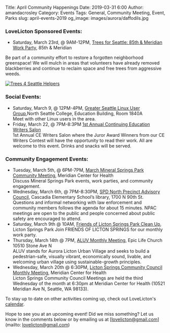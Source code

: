 Title: April Community Happenings
Date: 2019-03-31 6:00
Author: amandacrosley
Category: Events
Tags: General, Community Meeting, Event, Parks
slug: april-events-2019
og_image: images/aurora/daffodils.jpg

### LoveLicton Sponsored Events:
* Saturday, March 23rd, @ 9AM-12PM, [Trees for Seattle: 85th & Meridian Work Party](https://www.surveymonkey.com/r/talictonsprings), 85th & Meridian

Be part of a community effort to restore a forgotten neighborhood greenspace! We will mulch in areas that volunteers have already removed blackberries and continue to reclaim space and free trees from aggressive weeds.

[![Trees 4 Seattle Helpers](/images/trees_for_seattle_helpers.jpg)](/images/trees_for_seattle_helpers.jpg)


### Social Events:

*    Saturday, March 9, @ 12PM-4PM, [Greater Seattle Linux User Group](https://gslug.org/2019/02/23/general-meeting-on-march-9.html),North Seattle College, Education Building, Room 1840A<br /> Meet with other Linux users in the area.
*    Friday, March 22, @ 7PM-8:3PM [1st Annual Continuing Education Writers Salon](https://www.facebook.com/events/423875805023784/)<br />
1st Annual CE Writers Salon where the Juror Award Winners from our CE Writers Contest will have the opportunity to read their work. All are welcome to this event. Drinks and snacks will be served.

### Community Engagement Events:
*   Tuesday, March 5th, @ 6PM-7PM, [March Mineral Springs Park Community Meeting](https://www.facebook.com/events/2328865027388792/), Meridian Center for Health<br />
Discuss Mineral Springs Park events, work parties, and community engagement.
*   Wednesday, March 6th, @ 7PM-8:30PM, [SPD North Precinct Advisory Council](http://seattlenpac.blogspot.com/), Cascadia Elementary School’s library, 1700 N 90th St.<br />
Questions and informal networking with law enforcement and community members follows the agenda for about 15 minutes. NPAC meetings are open to the public and people concerned about public safety are encouraged to attend.
*   Saturday, March 9th @ 10AM, [Friends of Licton Springs Park Clean Up](https://lictonsprings.org/work_party.pdf),<br />
Licton Springs Park
Join FRIENDS OF LICTON SPRINGS for our monthly work party.
*   Thursday, March 14th @ 7PM, [ALUV Monthly Meeting](https://www.facebook.com/events/2165042220255553/), Epic Life Church 10510 Stone Ave N<br />
ALUV stands for Aurora Licton Urban Village and seeks to build a pedestrian-safe, visually vibrant, economically sound, livable, and welcoming urban village using sustainable-growth principles.
*   Wednesday, March 20th @ 6:30PM, [Licton Springs Community Council Monthly Meeting](https://lictonsprings.org/), Meridian Center for Health<br />
Licton Springs Community Council Meetings are held the third Wednesday of the month at 6:30pm at Meridian Center for Health (10521 Meridian Ave N, Seattle, WA 98133).

To stay up to date on other activities coming up, check out LoveLicton's [calendar](https://lovelicton.com/pages/community-calendar.html).

Hope to see you at an upcoming event!
Did we miss something? Let us know in the comments below or by emailing us at [lovelicton@gmail.com](mailto: lovelicton@gmail.com)
